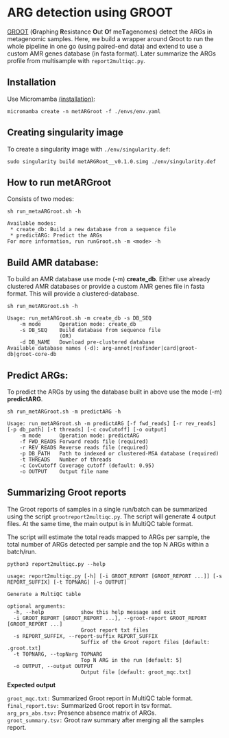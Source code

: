 # ARG detection using GROOT

[GROOT](https://github.com/will-rowe/groot) (**G**raphing **R**esistance **O**ut **O**f me**T**agenomes) detect the ARGs in metagenomic samples. Here, we build a wrapper around Groot to run the whole pipeline in one go (using paired-end data) and extend to use a custom AMR genes database (in fasta format). Later summarize the ARGs profile from multisample with `report2multiqc.py`.


## Installation
Use Micromamba [(installation)](https://mamba.readthedocs.io/en/latest/installation/micromamba-installation.html):
```
micromamba create -n metARGroot -f ./envs/env.yaml
```
## Creating singularity image
To create a singularity image with `./env/singularity.def`:
```
sudo singularity build metARGRoot__v0.1.0.simg ./env/singularity.def
```

## How to run metARGroot
Consists of two modes:
```
sh run_metaARGroot.sh -h

Available modes:
 * create_db: Build a new database from a sequence file
 * predictARG: Predict the ARGs
For more information, run runGroot.sh -m <mode> -h
```
## Build AMR database:
To build an AMR database use  mode (-m) **create_db**. Either use already clustered AMR databases or provide a custom AMR genes file in fasta format.
This will provide a clustered-database.
```
sh run_metARGroot.sh -h

Usage: run_metARGroot.sh -m create_db -s DB_SEQ
    -m mode      Operation mode: create_db
    -s DB_SEQ    Build database from sequence file 
                 (OR)
    -d DB_NAME   Download pre-clustered database
Available database names (-d): arg-annot|resfinder|card|groot-db|groot-core-db
```
## Predict ARGs:
To predict the ARGs by using the database built in above use the mode (-m) **predictARG**.
```
sh run_metARGroot.sh -m predictARG -h

Usage: run_metARGroot.sh -m predictARG [-f fwd_reads] [-r rev_reads] [-p db_path] [-t threads] [-c covCutoff] [-o output]
    -m mode      Operation mode: predictARG
    -f FWD_READS Forward reads file (required)
    -r REV_READS Reverse reads file (required)
    -p DB_PATH   Path to indexed or clustered-MSA database (required)
    -t THREADS   Number of threads
    -c CovCutoff Coverage cutoff (default: 0.95)
    -o OUTPUT    Output file name
```

## Summarizing Groot reports
The Groot reports of samples in a single run/batch can be summarized using the script `grootreport2multiqc.py`. The script will generate 4 output files. At the same time, the main output is in MultiQC table format.

The script will estimate the total reads mapped to ARGs per sample, the total number of ARGs detected per sample and the top N ARGs within a batch/run.

```
python3 report2multiqc.py --help

usage: report2multiqc.py [-h] [-i GROOT_REPORT [GROOT_REPORT ...]] [-s REPORT_SUFFIX] [-t TOPNARG] [-o OUTPUT]

Generate a MultiQC table

optional arguments:
  -h, --help            show this help message and exit
  -i GROOT_REPORT [GROOT_REPORT ...], --groot-report GROOT_REPORT [GROOT_REPORT ...]
                        Groot report txt files
  -s REPORT_SUFFIX, --report-suffix REPORT_SUFFIX
                        Suffix of the Groot report files [default: .groot.txt]
  -t TOPNARG, --topNarg TOPNARG
                        Top N ARG in the run [default: 5]
  -o OUTPUT, --output OUTPUT
                        Output file [default: groot_mqc.txt]
```
**Expected output**

`groot_mqc.txt:` Summarized Groot report in MultiQC table format. \
`final_report.tsv:` Summarized Groot report in tsv format. \
`arg_prs_abs.tsv:` Presence absence matrix of ARGs. \
`groot_summary.tsv:` Groot raw summary after merging all the samples report.
